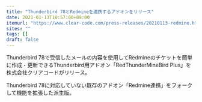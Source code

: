 ```yaml
---
title: "Thunderbird 78とRedmineを連携するアドオンをリリース"
date: 2021-01-13T10:57:00+09:00
itemurl: "https://www.clear-code.com/press-releases/20210113-redmine.html"
sites: ""
tags: []
draft: false
---
```


Thunderbird 78で受信したメールの内容を使用してRedmineのチケットを簡単に作成・更新できるThunderbird用アドオン「RedThunderMineBird Plus」を株式会社クリアコードがリリース。

Thunderbird 78に対応していない既存のアドオン「Redmine連携」をフォークして機能を拡張した派生版。
